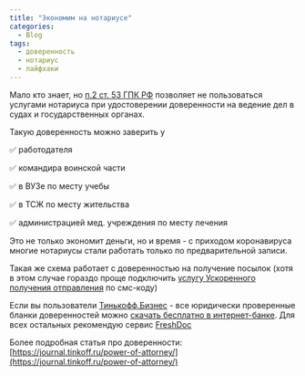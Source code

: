 ```yaml
---
title: "Экономим на нотариусе"
categories:
  - Blog
tags:
  - доверенность
  - нотариус
  - лайфхаки
---
```


Мало кто знает, но [п.2 ст. 53 ГПК РФ](http://www.consultant.ru/document/cons_doc_LAW_39570/75db59aab1643e58af8cd48a57ca20db8d7d4e83/#p652) позволяет не пользоваться услугами нотариуса при удостоверении доверенности на ведение дел в судах и государственных органах.

Такую доверенность можно заверить у

✅ работодателя

✅ командира воинской части

✅ в ВУЗе по месту учебы

✅ в ТСЖ по месту жительства

✅ администрацией мед. учреждения по месту лечения

Это не только экономит деньги, но и время - с приходом коронавируса многие нотариусы стали работать только по предварительной записи.

Такая же схема работает с доверенностью на получение посылок (хотя в этом случае гораздо проще подключить [услугу Ускоренного получения отправления](https://www.pochta.ru/support/office-services/pep) по смс-коду)

Если вы пользователи [Тинькофф.Бизнес](https://link.tinkoff.ru/1QtAkFG20e0) - все юридически проверенные бланки доверенностей можно [скачать бесплатно в интернет-банке](https://business.tinkoff.ru/tstore/documents). Для всех остальных рекомендую сервис [FreshDoc](https://www.freshdoc.ru/)

Более подробная статья про доверенности: [https://journal.tinkoff.ru/power-of-attorney/](https://journal.tinkoff.ru/power-of-attorney/)
